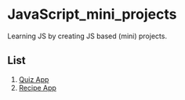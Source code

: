 # JavaScript_mini_projects

Learning JS by creating JS based (mini) projects.

## List

1. [Quiz App](https://rawgit.com/Swapnil-ingle/JavaScript_mini_projects/main/quiz-app/index.html)
2. [Recipe App](https://rawgit.com/Swapnil-ingle/JavaScript_mini_projects/main/recipe-app/index.html)

